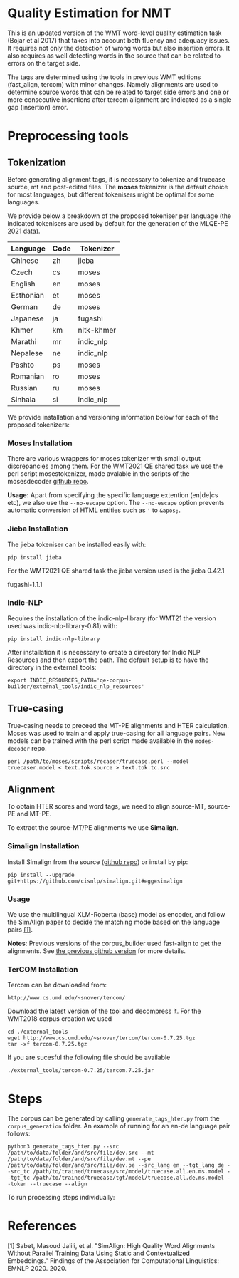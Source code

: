 Quality Estimation for NMT
======

This is an updated version of the WMT word-level quality estimation task (Bojar
et al 2017) that takes into account both fluency and adequacy issues. It
requires not only the detection of wrong words but also insertion errors. It
also requires as well detecting words in the source that can be related to
errors on the target side.  

The tags are determined using the tools in previous WMT editions (fast_align,
tercom) with minor changes. Namely alignments are used to determine source
words that can be related to target side errors and one or more consecutive
insertions after tercom alignment are indicated as a single gap (insertion)
error.

# Preprocessing tools

## Tokenization
Before generating alignment tags, it is necessary to tokenize and truecase source, mt and post-edited files. The __moses__ tokenizer is the default choice for most languages, but different tokenisers might be optimal for some languages.

 We provide below a breakdown of the proposed tokeniser per language (the indicated tokenisers are used by default for the generation of the MLQE-PE 2021 data).  

| Language  | Code | Tokenizer  |
|-----------|------|------------|
| Chinese   |  zh  | jieba      |
| Czech     |  cs  | moses      |
| English   |  en  | moses      |
| Esthonian |  et  | moses      |
| German    |  de  | moses      |
| Japanese  |  ja  | fugashi    |
| Khmer     |  km  | nltk-khmer |
| Marathi   |  mr  | indic_nlp  |
| Nepalese  |  ne  | indic_nlp  |
| Pashto    |  ps  | moses      |
| Romanian  |  ro  | moses      |
| Russian   |  ru  | moses      |
| Sinhala   |  si  | indic_nlp  |

We provide installation and versioning information below for each of the proposed tokenizers:

### Moses Installation
There are various wrappers for moses tokenizer with small output discrepancies among them. For the WMT2021 QE shared task we use the perl script mosestokenizer, made avalable in the scripts of the mosesdecoder [github repo](https://github.com/moses-smt/mosesdecoder). 

__Usage:__ Apart from specifying the specific language extention (en|de|cs etc), we also use the `--no-escape` option. The `--no-escape` option prevents automatic conversion of HTML entities such as `'` to `&apos;`.

### Jieba Installation
The jieba tokeniser can be installed easily with:

    pip install jieba

For the  WMT2021 QE shared task the jieba version used is the jieba 0.42.1 

fugashi-1.1.1

###

### Indic-NLP
Requires the installation of the indic-nlp-library (for WMT21 the version used was indic-nlp-library-0.81) with: 

    pip install indic-nlp-library

After installation it is necessary to create a directory for  Indic NLP Resources and then export the path. The default setup is to have the directory in the external_tools:

    export INDIC_RESOURCES_PATH='qe-corpus-builder/external_tools/indic_nlp_resources'


## True-casing

True-casing needs to preceed the MT-PE alignments and HTER calculation. Moses was used to train and apply true-casing for all language pairs. New models can be trained with the perl script made available in the `modes-decoder` repo.

    perl /path/to/moses/scripts/recaser/truecase.perl --model truecaser.model < text.tok.source > text.tok.tc.src


## Alignment
To obtain HTER scores and word tags, we need to align source-MT, source-PE and MT-PE.

To extract the source-MT/PE alignments we use __Simalign__.

### Simalign Installation
Install Simalign from the source ([github repo](https://github.com/cisnlp/simalign)) or install by pip:

    pip install --upgrade git+https://github.com/cisnlp/simalign.git#egg=simalign


### Usage
 We use the multilingual XLM-Roberta (base) model as encoder, and follow the SimAlign paper to decide the matching mode based on the language pairs [[1]](#1).

__Notes__:
Previous versions of the corpus_builder used fast-align to get the alignments. See [the previous github version](https://github.com/deep-spin/qe-corpus-builder) for more details.

### TerCOM Installation
Tercom can be downloaded from:

    http://www.cs.umd.edu/~snover/tercom/

Download the latest version of the tool and decompress it. For the WMT2018
corpus creation we used

    cd ./external_tools
    wget http://www.cs.umd.edu/~snover/tercom/tercom-0.7.25.tgz
    tar -xf tercom-0.7.25.tgz

If you are sucesful the following file should be available

    ./external_tools/tercom-0.7.25/tercom.7.25.jar

# Steps

The corpus can be generated by calling `generate_tags_hter.py` from the `corpus_generation` folder. An example of running for an en-de language pair follows:  

    python3 generate_tags_hter.py --src /path/to/data/folder/and/src/file/dev.src --mt /path/to/data/folder/and/src/file/dev.mt --pe /path/to/data/folder/and/src/file/dev.pe --src_lang en --tgt_lang de --src_tc /path/to/trained/truecase/src/model/truecase.all.en.ms.model --tgt_tc /path/to/trained/truecase/tgt/model/truecase.all.de.ms.model --token --truecase --align 



To run processing steps individually:



# References
<a id="1">[1]</a>  Sabet, Masoud Jalili, et al. "SimAlign: High Quality Word Alignments Without Parallel Training Data Using Static and Contextualized Embeddings." Findings of the Association for Computational Linguistics: EMNLP 2020. 2020.
